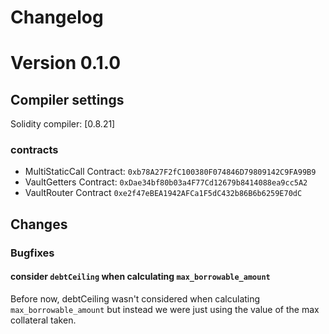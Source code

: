 # Changelog

# Version 0.1.0

## Compiler settings

Solidity compiler: [0.8.21]

### contracts
- MultiStaticCall Contract: `0xb78A27F2fC100380F074846D79809142C9FA99B9`
- VaultGetters Contract:    `0xDae34bf80b03a4F77Cd12679b8414088ea9cc5A2`
- VaultRouter Contract     `0xe2f47eBEA1942AFCa1F5dC432b86B6b6259E70dC`

## Changes

### Bugfixes

#### consider `debtCeiling` when calculating `max_borrowable_amount`
Before now, debtCeiling wasn't considered when calculating `max_borrowable_amount` but instead we were just using the value of the max collateral taken.
